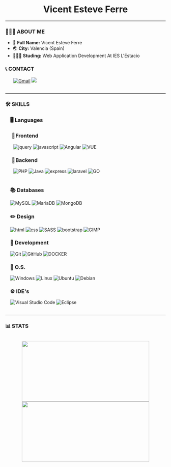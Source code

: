 <h1 align="center">Vicent Esteve Ferre</h1>
<hr>

<h3>👨🏻‍💻 ABOUT ME</h3>
<div>
    <ul>
        <li>📍 <b>Full Name:</b> Vicent Esteve Ferre</li>
        <li>🌏 <b>City:</b> Valencia (Spain)</li>
        <li>👨🏼‍🎓 <b>Studing:</b> Web Application Development At IES L'Estacio</li>
    </ul>
</div>

<div align="left">
    <h3>📞 CONTACT</h3>
    <div style="margin-left:5%;">
        <a href="mailto:fco.esteve.ferre.vicent@gmail.com"><img
                src="https://img.shields.io/badge/Gmail-D14836?style=for-the-badge&logo=gmail&logoColor=white"
                alt="Gmail"></a>
        <a href="https://www.linkedin.com/in/vicent-esteve-ferre-300546238/"><img
                src="https://img.shields.io/badge/LinkedIn-0077B5?style=for-the-badge&logo=linkedin&logoColor=whitealt='Linkedin'"></a>
    </div>
</div><br>
<hr>
<h3>🛠 SKILLS</h3>
<div style="margin-left:3%;">
    <div align="left">
        <h3 aling="center">🖥 Languages</h3>
        <h3 style="margin-left: 1%;">📌 Frontend</h3>
        <div style="margin-left:2%;">
            <img src="https://img.shields.io/badge/jQuery-0769AD?style=for-the-badge&logo=jquery&logoColor=white"
                alt="jquery" />
            <img src="https://img.shields.io/badge/JavaScript-F7DF1E?style=for-the-badge&logo=javascript&logoColor=black"
                alt="javascript" />
            <img src="https://img.shields.io/badge/angular-%23DD0031.svg?style=for-the-badge&logo=angular&logoColor=white"
                alt="Angular" />
            <img src="https://img.shields.io/badge/Vue.js-35495E?style=for-the-badge&logo=vuedotjs&logoColor=4FC08D"
                alt="VUE" />
        </div>
        <h3 style="margin-left: 1%">📌 Backend</h3>
        <div style="margin-left: 2%;">
            <img alt="PHP"
                src="https://img.shields.io/badge/php-%23777BB4.svg?style=for-the-badge&logo=php&logoColor=white" />
            <img alt="Java"
                src="https://img.shields.io/badge/Java-ED8B00?style=for-the-badge&logo=java&logoColor=white" />
            <img src="https://img.shields.io/badge/express.js-%23404d59.svg?style=for-the-badge&logo=express&logoColor=%2361DAFB"
                alt="express" />
            <img src="https://img.shields.io/badge/Laravel-FF2D20?style=for-the-badge&logo=laravel&logoColor=white"
                alt="laravel" />
            <img src="https://img.shields.io/badge/go-00ADD8.svg?style=for-the-badge&logo=go&logoColor=white"
                alt="GO" /><br><br>
        </div>
    </div>
    <div align="left">
        <h3 aling="center">📚 Databases</h3>
        <img alt="MySQL"
            src="https://img.shields.io/badge/mysql-%2300f.svg?style=for-the-badge&logo=mysql&logoColor=white"
            alt="MYSQL" />
        <img alt="MariaDB"
            src="https://img.shields.io/badge/MariaDB-003545?style=for-the-badge&logo=mariadb&logoColor=white"
            alt="MariaDB" />
        <img src="https://img.shields.io/badge/MongoDB-%234ea94b.svg?style=for-the-badge&logo=mongodb&logoColor=white"
            alt="MongoDB" />
    </div>
    <div align="left">
        <h3 aling="center">✏️ Design </h3>
        <img src="https://img.shields.io/badge/HTML-E34F26?style=for-the-badge&logo=html5&logoColor=white" alt="html" />
        <img src="https://img.shields.io/badge/css-1572B6?style=for-the-badge&logo=css3&logoColor=white" alt="css" />
        <img src="https://img.shields.io/badge/SASS-hotpink.svg?style=for-the-badge&logo=SASS&logoColor=white"
            alt="SASS" /><!--vicent -->
        <img src="https://img.shields.io/badge/Bootstrap-563D7C?style=for-the-badge&logo=bootstrap&logoColor=white"
            alt="bootstrap" />
        <img alt="GIMP" src="https://img.shields.io/badge/gimp-5C5543?style=for-the-badge&logo=gimp&logoColor=white" />
    </div>
    <div align="left">
        <h3 aling="center">🔧 Development</h3>
        <img alt="Git" src="https://img.shields.io/badge/git-%23F05033.svg?style=for-the-badge&logo=git&logoColor=white"
            alt="GIT" />
        <img alt="GitHub"
            src="https://img.shields.io/badge/github-%23121011.svg?style=for-the-badge&logo=github&logoColor=white"
            alt="GITHUB" />
        <img src="https://img.shields.io/badge/docker-%230db7ed.svg?style=for-the-badge&logo=docker&logoColor=white"
            alt="DOCKER" />
    </div>
    <div align="left">
        <h3 aling="center">💾 O.S.</h3>
        <img alt="Windows"
            src="https://img.shields.io/badge/Windows-0078D6?style=for-the-badge&logo=windows&logoColor=white" />
        <img alt="Linux"
            src="https://img.shields.io/badge/Linux-FCC624?style=for-the-badge&logo=linux&logoColor=black" />
        <img alt="Ubuntu"
            src="https://img.shields.io/badge/Ubuntu-E95420?style=for-the-badge&logo=ubuntu&logoColor=white" />
        <img alt="Debian"
            src="https://img.shields.io/badge/Debian-A81D33?style=for-the-badge&logo=debian&logoColor=white" />
    </div>
    <div align="left">
        <h3 aling="center">⚙️ IDE's</h3>
        <img alt="Visual Studio Code"
            src="https://img.shields.io/badge/VisualStudioCode-0078d7.svg?style=for-the-badge&logo=visual-studio-code&logoColor=white" />
        <img alt="Eclipse"
            src="https://img.shields.io/badge/Eclipse-2C2255?style=for-the-badge&logo=eclipse&logoColor=white" />
    </div>
</div>
<br />
<hr>
<h3>📊 STATS</h3>
<a href="https://github.com/Vicent29">
    <p style="display: inline-block;" align="center">
        <img src="https://github-readme-stats.vercel.app/api/top-langs/?username=Vicent29&layout=compact&theme=dark"
            width=400 height=190 />
        <img src="https://github-readme-stats.vercel.app/api?username=Vicent29&show_icons=true&theme=bear" width=400
            height=190>
    </p>
</a>
